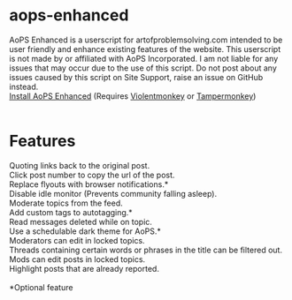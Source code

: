 # aops-enhanced
AoPS Enhanced is a userscript for artofproblemsolving.com intended to be user friendly and enhance existing features of the website. This userscript is not made by or affiliated with AoPS Incorporated. I am not liable for any issues that may occur due to the use of this script. Do not post about any issues caused by this script on Site Support, raise an issue on GitHub instead.<br>
<a href='https://github.com/epiccakeking/aops-enhanced/raw/master/aopsenhanced.user.js'>Install AoPS Enhanced</a> (Requires <a href='https://violentmonkey.github.io/get-it/'>Violentmonkey</a> or <a href='https://www.tampermonkey.net/'>Tampermonkey</a>)<br>
<br>
# Features
Quoting links back to the original post.<br>
Click post number to copy the url of the post.<br>
Replace flyouts with browser notifications.\*<br>
Disable idle monitor (Prevents community falling asleep).<br>
Moderate topics from the feed.<br>
Add custom tags to autotagging.\*<br>
Read messages deleted while on topic.<br>
Use a schedulable dark theme for AoPS.\*<br>
Moderators can edit in locked topics.<br>
Threads containing certain words or phrases in the title can be filtered out.<br>
Mods can edit posts in locked topics.<br>
Highlight posts that are already reported.<br>
<br>
*Optional feature
